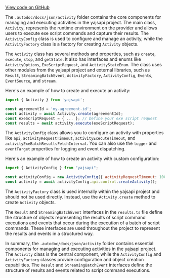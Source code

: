 [View code on GitHub](https://github.com/golemfactory/yajsapi/.autodoc/docs/json/activity)

The `.autodoc/docs/json/activity` folder contains the core components for managing and executing activities in the yajsapi project. The main class, `Activity`, represents the runtime environment on the provider and allows users to execute exe script commands and capture their results. The `ActivityConfig` class is used to configure and manage an activity, while the `ActivityFactory` class is a factory for creating `Activity` objects.

The `Activity` class has several methods and properties, such as `create`, `execute`, `stop`, and `getState`. It also has interfaces and enums like `ActivityOptions`, `ExeScriptRequest`, and `ActivityStateEnum`. The class uses other modules from the yajsapi project and external libraries, such as `Result`, `StreamingBatchEvent`, `ActivityFactory`, `ActivityConfig`, `Events`, `EventSource`, and `stream`.

Here's an example of how to create and execute an activity:

```javascript
import { Activity } from 'yajsapi';

const agreementId = 'my-agreement-id';
const activity = await Activity.create(agreementId);
const exeScriptRequest = { ... }; // Define your exe script request
const results = await activity.execute(exeScriptRequest);
```

The `ActivityConfig` class allows you to configure an activity with properties like `api`, `activityRequestTimeout`, `activityExecuteTimeout`, and `activityExeBatchResultsFetchInterval`. You can also use the `logger` and `eventTarget` properties for logging and event dispatching.

Here's an example of how to create an activity with custom configuration:

```javascript
import { ActivityConfig } from "yajsapi";

const activityConfig = new ActivityConfig({ activityRequestTimeout: 10000 });
const activity = await activityConfig.api.control.createActivity();
```

The `ActivityFactory` class is used internally within the yajsapi project and should not be used directly. Instead, use the `Activity.create` method to create `Activity` objects.

The `Result` and `StreamingBatchEvent` interfaces in the `results.ts` file define the structure of objects representing the results of script command executions and events that occur during the execution of a batch of script commands. These interfaces are used throughout the project to represent the results and events in a structured way.

In summary, the `.autodoc/docs/json/activity` folder contains essential components for managing and executing activities in the yajsapi project. The `Activity` class is the central component, while the `ActivityConfig` and `ActivityFactory` classes provide configuration and object creation capabilities. The `Result` and `StreamingBatchEvent` interfaces define the structure of results and events related to script command executions.
